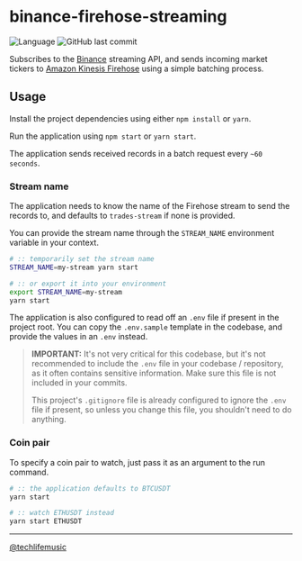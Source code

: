 # binance-firehose-streaming

![Language](https://img.shields.io/badge/language-nodejs-3C873A?style=flat-square)
![GitHub last commit](https://img.shields.io/github/last-commit/team-siklab/binance-firehose-streaming?style=flat-square)

Subscribes to the [Binance][binance] streaming API, and sends incoming market tickers
to [Amazon Kinesis Firehose][firehose] using a simple batching process.

## Usage

Install the project dependencies using either `npm install` or `yarn`.

Run the application using `npm start` or `yarn start`.

The application sends received records in a batch request every `~60 seconds`.

### Stream name

The application needs to know the name of the Firehose stream to send the records to,
and defaults to `trades-stream` if none is provided.

You can provide the stream name through the `STREAM_NAME` environment variable in
your context.

```bash
# :: temporarily set the stream name
STREAM_NAME=my-stream yarn start

# :: or export it into your environment
export STREAM_NAME=my-stream
yarn start
```

The application is also configured to read off an `.env` file if present in the
project root. You can copy the `.env.sample` template in the codebase, and provide
the values in an `.env` instead.

> **IMPORTANT:** It's not very critical for this codebase, but it's not recommended
> to include the `.env` file in your codebase / repository, as it often contains
> sensitive information. Make sure this file is not included in your commits.
>
> This project's `.gitignore` file is already configured to ignore the `.env` file
> if present, so unless you change this file, you shouldn't need to do anything.

### Coin pair

To specify a coin pair to watch, just pass it as an argument to the run command.

```bash
# :: the application defaults to BTCUSDT
yarn start

# :: watch ETHUSDT instead
yarn start ETHUSDT
```

[binance]: https://binance.com
[firehose]: https://aws.amazon.com/kinesis/firehose

---

[@techlifemusic][twitter]

[twitter]: https://twitter.com/techlifemusic
